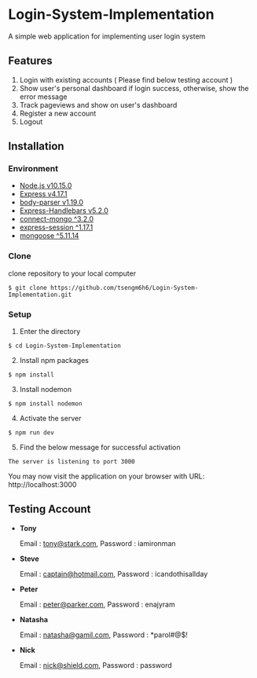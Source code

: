 # Login-System-Implementation
A simple web application for implementing user login system

## Features
1. Login with existing accounts ( Please find below testing account )
2. Show user's personal dashboard if login success, otherwise, show the error message
3. Track pageviews and show on user's dashboard
4. Register a new account
5. Logout

## Installation

### Environment
* [Node.js v10.15.0](https://nodejs.org/en/download/)
* [Express v4.17.1](https://www.npmjs.com/package/express)
* [body-parser v1.19.0](https://www.npmjs.com/package/body-parser)
* [Express-Handlebars v5.2.0](https://www.npmjs.com/package/express-handlebars)
* [connect-mongo ^3.2.0](https://www.npmjs.com/package/connect-mongo)
* [express-session ^1.17.1](https://www.npmjs.com/package/express-session)
* [mongoose ^5.11.14](https://www.npmjs.com/package/mongoose)

### Clone
clone repository to your local computer
```
$ git clone https://github.com/tsengm6h6/Login-System-Implementation.git
```

### Setup
1. Enter the directory
```
$ cd Login-System-Implementation
```

2. Install npm packages
```
$ npm install
```

3. Install nodemon
```
$ npm install nodemon
```

4. Activate the server
```
$ npm run dev
```

5. Find the below message for successful activation
```
The server is listening to port 3000
```
You may now visit the application on your browser with URL: http://localhost:3000

## Testing Account
- **Tony**

    Email : tony@stark.com, Password : iamironman

- **Steve**

    Email : captain@hotmail.com, Password : icandothisallday

- **Peter**
  
    Email : peter@parker.com, Password : enajyram

- **Natasha**

    Email : natasha@gamil.com, Password : *parol#@$!

- **Nick**

    Email : nick@shield.com, Password : password
